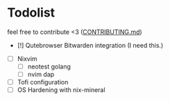 # Todolist

feel free to contribute <3 ([CONTRIBUTING.md](CONTRIBUTING.md))

- [!] Qutebrowser Bitwarden integration (I need this.)

- [ ] Nixvim
  - [ ] neotest golang
  - [ ] nvim dap

- [ ] Tofi configuration
- [ ] OS Hardening with nix-mineral
